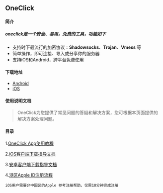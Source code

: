 ## OneClick

#### 简介

##### oneclick是一个安全、易用，免费的工具，功能如下

- 支持时下最流行的加密协议：**Shadowsocks**、**Trojan**、**Vmess** 等
- 简单操作，即可连接、导入或分享你的服务器
- 支持iOS和Android，跨平台免费使用

#### 下载地址

- [Android](https://github.com/oneclickearth/oneclick/releases)    
- [iOS](https://apps.apple.com/us/app/id1545555197)

#### 使用说明文档

> OneClick为您提供了常见问题的答疑和解决方案，您可根据本页面提供的解决方案处理问题。

#### 目录

1.[OneClick App使用教程](oneclick.md)

2.[iOS客户端下载指导文档](ios.md)

3.[安卓客户端下载指导文档](android.md)

4.[港区Apple ID注册流程](appleid.md)

	iOS用户需要非中国区的Apple 参考注册帮助，仅需10分钟完成注册

